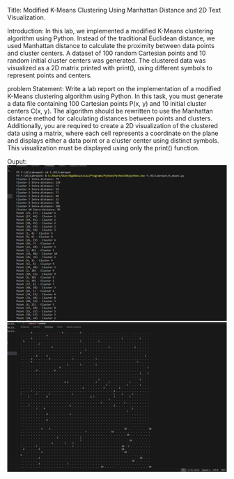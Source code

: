 Title: 
Modified K-Means Clustering Using Manhattan Distance and 2D Text Visualization.

Introduction:
In this lab, we implemented a modified K-Means clustering algorithm using Python. Instead of
the traditional Euclidean distance, we used Manhattan distance to calculate the proximity
between data points and cluster centers. A dataset of 100 random Cartesian points and 10
random initial cluster centers was generated. The clustered data was visualized as a 2D matrix
printed with print(), using different symbols to represent points and centers.

problem Statement:
Write a lab report on the implementation of a modified K-Means clustering algorithm using
Python. In this task, you must generate a data file containing 100 Cartesian points P(x, y) and 10
initial cluster centers C(x, y). The algorithm should be rewritten to use the Manhattan distance
method for calculating distances between points and clusters. Additionally, you are required to
create a 2D visualization of the clustered data using a matrix, where each cell represents a
coordinate on the plane and displays either a data point or a cluster center using distinct symbols.
This visualization must be displayed using only the print() function.

Ouput:
![image alt](https://github.com/Nazir942/-Artificial-Intelligence/blob/d9ea9999388f423d87ff1bfde044d0067ba5431f/Lab%20report%204/report%204%201.png)
![image alt](https://github.com/Nazir942/-Artificial-Intelligence/blob/d55d1dc7e80f7849743797f7035a4ce7c7552669/Lab%20report%204/report%204%20.png)
